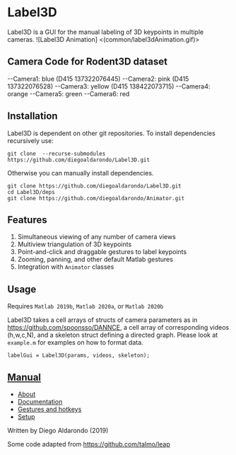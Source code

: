 # Label3D

Label3D is a GUI for the manual labeling of 3D keypoints in multiple cameras.
![Label3D Animation] <(common/label3dAnimation.gif)>

## Camera Code for Rodent3D dataset
--Camera1: blue (D415 137322076445)
--Camera2: pink (D415 137322076528)
--Camera3: yellow (D415 138422073715)
--Camera4: orange
--Camera5: green
--Camera6: red


## Installation

Label3D is dependent on other git repositories. To install dependencies recursively use:

```
git clone  --recurse-submodules https://github.com/diegoaldarondo/Label3D.git
```

Otherwise you can manually install dependencies.

```
git clone https://github.com/diegoaldarondo/Label3D.git
cd Label3D/deps
git clone https://github.com/diegoaldarondo/Animator.git
```

## Features
1. Simultaneous viewing of any number of camera views
2. Multiview triangulation of 3D keypoints
3. Point-and-click and draggable gestures to label keypoints
4. Zooming, panning, and other default Matlab gestures
5. Integration with `Animator` classes

## Usage
Requires `Matlab 2019b`, `Matlab 2020a`, or `Matlab 2020b`

Label3D takes a cell arrays of structs of camera parameters as in
https://github.com/spoonsso/DANNCE, a cell array of corresponding videos (h,w,c,N),
and a skeleton struct defining a directed graph. Please look at `example.m`
for examples on how to format data.

```
labelGui = Label3D(params, videos, skeleton);
```

## [Manual](https://github.com/diegoaldarondo/Label3D/wiki)
* [About](https://github.com/diegoaldarondo/Label3D/wiki/About)
* [Documentation](https://github.com/diegoaldarondo/Label3D/wiki/Documentation)
* [Gestures and hotkeys](https://github.com/diegoaldarondo/Label3D/wiki/Gestures-and-hotkeys)
* [Setup](https://github.com/diegoaldarondo/Label3D/wiki/Setup)

Written by Diego Aldarondo (2019)

Some code adapted from https://github.com/talmo/leap
